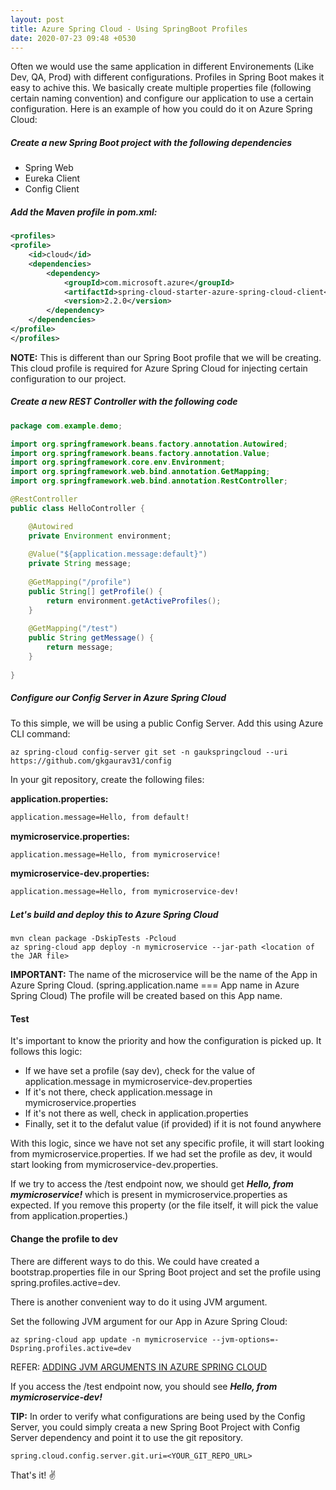 ```yaml
---
layout: post
title: Azure Spring Cloud - Using SpringBoot Profiles
date: 2020-07-23 09:48 +0530
---
```


Often we would use the same application in different Environements (Like Dev, QA, Prod) with different configurations. Profiles in Spring Boot makes it easy to achive this. We basically create multiple properties file (following certain naming convention) and configure our application to use a certain configuration. Here is an example of how you could do it on Azure Spring Cloud:  

##### Create a new Spring Boot project with the following dependencies

- Spring Web
- Eureka Client
- Config Client

##### Add the Maven profile in pom.xml:

```xml
<profiles>
<profile>
    <id>cloud</id>
    <dependencies>
        <dependency>
            <groupId>com.microsoft.azure</groupId>
            <artifactId>spring-cloud-starter-azure-spring-cloud-client</artifactId>
            <version>2.2.0</version>
        </dependency>
    </dependencies>
</profile>
</profiles>
```

__NOTE:__ This is different than our Spring Boot profile that we will be creating. This cloud profile is required for Azure Spring Cloud for injecting certain configuration to our project.

##### Create a new REST Controller with the following code

```java
package com.example.demo;

import org.springframework.beans.factory.annotation.Autowired;
import org.springframework.beans.factory.annotation.Value;
import org.springframework.core.env.Environment;
import org.springframework.web.bind.annotation.GetMapping;
import org.springframework.web.bind.annotation.RestController;

@RestController
public class HelloController {

	@Autowired
	private Environment environment;
	
	@Value("${application.message:default}")
	private String message;
	
	@GetMapping("/profile")
	public String[] getProfile() {
		return environment.getActiveProfiles();
	}
	
	@GetMapping("/test")
	public String getMessage() {
		return message;
	}
	
}
```

##### Configure our Config Server in Azure Spring Cloud

To this simple, we will be using a public Config Server. Add this using Azure CLI command:

```cli
az spring-cloud config-server git set -n gaukspringcloud --uri https://github.com/gkgaurav31/config
```

In your git repository, create the following files:

__application.properties:__

```txt
application.message=Hello, from default!
```

__mymicroservice.properties:__

```txt
application.message=Hello, from mymicroservice!
```

__mymicroservice-dev.properties:__

```txt
application.message=Hello, from mymicroservice-dev!
```

##### Let's build and deploy this to Azure Spring Cloud

```cli
mvn clean package -DskipTests -Pcloud
az spring-cloud app deploy -n mymicroservice --jar-path <location of the JAR file>
```

__IMPORTANT:__ The name of the microservice will be the name of the App in Azure Spring Cloud. (spring.application.name === App name in Azure Spring Cloud)
The profile will be created based on this App name.

#### Test

It's important to know the priority and how the configuration is picked up. It follows this logic:

- If we have set a profile (say dev), check for the value of application.message in mymicroservice-dev.properties
- If it's not there, check application.message in mymicroservice.properties
- If it's not there as well, check in application.properties
- Finally, set it to the defalut value (if provided) if it is not found anywhere

With this logic, since we have not set any specific profile, it will start looking from mymicroservice.properties. If we had set the profile as dev, it would start looking from mymicroservice-dev.properties.

If we try to access the /test endpoint now, we should get ___Hello, from mymicroservice!___ which is present in mymicroservice.properties as expected. If you remove this property (or the file itself, it will pick the value from application.properties.)

#### Change the profile to dev

There are different ways to do this. We could have created a bootstrap.properties file in our Spring Boot project and set the profile using spring.profiles.active=dev.

There is another convenient way to do it using JVM argument.

Set the following JVM argument for our App in Azure Spring Cloud:

```cli
az spring-cloud app update -n mymicroservice --jvm-options=-Dspring.profiles.active=dev
```

REFER: [ADDING JVM ARGUMENTS IN AZURE SPRING CLOUD](http://localhost:4000/adding-jvm-arguments-azure-spring-cloud)

If you access the /test endpoint now, you should see ___Hello, from mymicroservice-dev!___

__TIP:__ In order to verify what configurations are being used by the Config Server, you could simply creata a new Spring Boot Project with Config Server dependency and point it to use the git repository.

```cli
spring.cloud.config.server.git.uri=<YOUR_GIT_REPO_URL>
```

That's it! :v:
